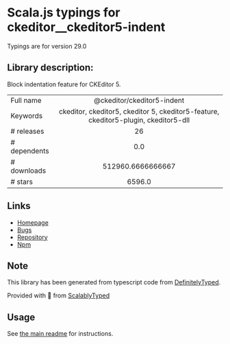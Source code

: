 
# Scala.js typings for ckeditor__ckeditor5-indent

Typings are for version 29.0

## Library description:
Block indentation feature for CKEditor 5.

|                    |                 |
| ------------------ | :-------------: |
| Full name          | @ckeditor/ckeditor5-indent |
| Keywords           | ckeditor, ckeditor5, ckeditor 5, ckeditor5-feature, ckeditor5-plugin, ckeditor5-dll |
| # releases         | 26 |
| # dependents       | 0.0 |
| # downloads        | 512960.6666666667 |
| # stars            | 6596.0 |

## Links
- [Homepage](https://ckeditor.com/ckeditor-5)
- [Bugs](https://github.com/ckeditor/ckeditor5/issues)
- [Repository](https://github.com/ckeditor/ckeditor5)
- [Npm](https://www.npmjs.com/package/%40ckeditor%2Fckeditor5-indent)
    


## Note
This library has been generated from typescript code from [DefinitelyTyped](https://definitelytyped.org).

Provided with :purple_heart: from [ScalablyTyped](https://github.com/oyvindberg/ScalablyTyped)

## Usage
See [the main readme](../../readme.md) for instructions.


